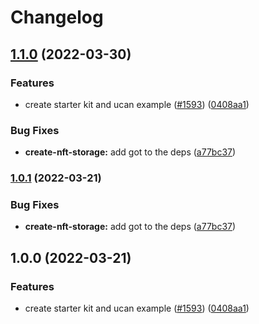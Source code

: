 # Changelog

## [1.1.0](https://github.com/redaphid/nft.storage/compare/create-nft-storage-v1.0.1...create-nft-storage-v1.1.0) (2022-03-30)


### Features

* create starter kit and ucan example ([#1593](https://github.com/redaphid/nft.storage/issues/1593)) ([0408aa1](https://github.com/redaphid/nft.storage/commit/0408aa12e0a5d6dcacbd257d9190be441cef4552))


### Bug Fixes

* **create-nft-storage:** add got to the deps ([a77bc37](https://github.com/redaphid/nft.storage/commit/a77bc37b3c0c791d100e52dd06864d303f9554d9))

### [1.0.1](https://github.com/nftstorage/nft.storage/compare/create-nft-storage-v1.0.0...create-nft-storage-v1.0.1) (2022-03-21)


### Bug Fixes

* **create-nft-storage:** add got to the deps ([a77bc37](https://github.com/nftstorage/nft.storage/commit/a77bc37b3c0c791d100e52dd06864d303f9554d9))

## 1.0.0 (2022-03-21)


### Features

* create starter kit and ucan example ([#1593](https://github.com/nftstorage/nft.storage/issues/1593)) ([0408aa1](https://github.com/nftstorage/nft.storage/commit/0408aa12e0a5d6dcacbd257d9190be441cef4552))
